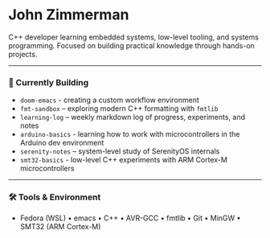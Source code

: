 # John Zimmerman

C++ developer learning embedded systems, low-level tooling, and systems programming. Focused on building practical knowledge through hands-on projects.

---

### 🔧 Currently Building

* `doom-emacs` - creating a custom workflow environment
* `fmt-sandbox` – exploring modern C++ formatting with `fmtlib`
* `learning-log` – weekly markdown log of progress, experiments, and notes
* `arduino-basics` - learning how to work with microcontrollers in the Arduino dev environment
* `serenity-notes` – system-level study of SerenityOS internals
* `smt32-basics` - low-level C++ experiments with ARM Cortex-M microcontrollers

---

### 🛠️ Tools & Environment

* Fedora (WSL) • emacs • C++ • AVR-GCC • fmtlib • Git • MinGW • SMT32 (ARM Cortex-M)
